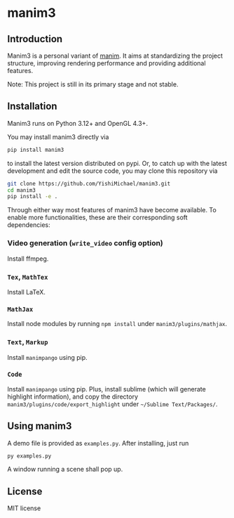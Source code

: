 # manim3


## Introduction
Manim3 is a personal variant of [manim](https://github.com/3b1b/manim). It aims at standardizing the project structure, improving rendering performance and providing additional features.

Note: This project is still in its primary stage and not stable.


## Installation
Manim3 runs on Python 3.12+ and OpenGL 4.3+.

You may install manim3 directly via
```sh
pip install manim3
```
to install the latest version distributed on pypi. Or, to catch up with the latest development and edit the source code, you may clone this repository via
```sh
git clone https://github.com/YishiMichael/manim3.git
cd manim3
pip install -e .
```
Through either way most features of manim3 have become available. To enable more functionalities, these are their corresponding soft dependencies:

### Video generation (`write_video` config option)
Install ffmpeg.

### `Tex`, `MathTex`
Install LaTeX.

### `MathJax`
Install node modules by running `npm install` under `manim3/plugins/mathjax`.

### `Text`, `Markup`
Install `manimpango` using pip.

### `Code`
Install `manimpango` using pip. Plus, install sublime (which will generate highlight information), and copy the directory `manim3/plugins/code/export_highlight` under `~/Sublime Text/Packages/`.


## Using manim3

A demo file is provided as `examples.py`. After installing, just run
```sh
py examples.py
```
A window running a scene shall pop up.


## License
MIT license
